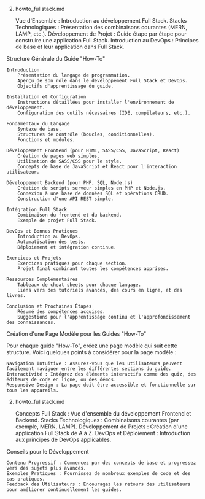 2. howto_fullstack.md

    Vue d'Ensemble : Introduction au développement Full Stack.
    Stacks Technologiques : Présentation des combinaisons courantes (MERN, LAMP, etc.).
    Développement de Projet : Guide étape par étape pour construire une application Full Stack.
    Introduction au DevOps : Principes de base et leur application dans Full Stack.

Structure Générale du Guide "How-To"

    Introduction
        Présentation du langage de programmation.
        Aperçu de son rôle dans le développement Full Stack et DevOps.
        Objectifs d'apprentissage du guide.

    Installation et Configuration
        Instructions détaillées pour installer l'environnement de développement.
        Configuration des outils nécessaires (IDE, compilateurs, etc.).

    Fondamentaux du Langage
        Syntaxe de base.
        Structures de contrôle (boucles, conditionnelles).
        Fonctions et modules.

    Développement Frontend (pour HTML, SASS/CSS, JavaScript, React)
        Création de pages web simples.
        Utilisation de SASS/CSS pour le style.
        Concepts de base de JavaScript et React pour l'interaction utilisateur.

    Développement Backend (pour PHP, SQL, Node.js)
        Création de scripts serveur simples en PHP et Node.js.
        Connexion à une base de données SQL et opérations CRUD.
        Construction d'une API REST simple.

    Intégration Full Stack
        Combinaison du frontend et du backend.
        Exemple de projet Full Stack.

    DevOps et Bonnes Pratiques
        Introduction au DevOps.
        Automatisation des tests.
        Déploiement et intégration continue.

    Exercices et Projets
        Exercices pratiques pour chaque section.
        Projet final combinant toutes les compétences apprises.

    Ressources Complémentaires
        Tableaux de cheat sheets pour chaque langage.
        Liens vers des tutoriels avancés, des cours en ligne, et des livres.

    Conclusion et Prochaines Étapes
        Résumé des compétences acquises.
        Suggestions pour l'apprentissage continu et l'approfondissement des connaissances.

Création d'une Page Modèle pour les Guides "How-To"

Pour chaque guide "How-To", créez une page modèle qui suit cette structure. Voici quelques points à considérer pour la page modèle :

    Navigation Intuitive : Assurez-vous que les utilisateurs peuvent facilement naviguer entre les différentes sections du guide.
    Interactivité : Intégrez des éléments interactifs comme des quiz, des éditeurs de code en ligne, ou des démos.
    Responsive Design : La page doit être accessible et fonctionnelle sur tous les appareils.

2. howto_fullstack.md

    Concepts Full Stack : Vue d'ensemble du développement Frontend et Backend.
    Stacks Technologiques : Combinaisons courantes (par exemple, MERN, LAMP).
    Développement de Projets : Création d'une application Full Stack de A à Z.
    DevOps et Déploiement : Introduction aux principes de DevOps applicables.



Conseils pour le Développement

    Contenu Progressif : Commencez par des concepts de base et progressez vers des sujets plus avancés.
    Exemples Pratiques : Fournissez de nombreux exemples de code et des cas pratiques.
    Feedback des Utilisateurs : Encouragez les retours des utilisateurs pour améliorer continuellement les guides.